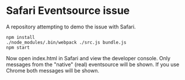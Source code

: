 Safari Eventsource issue
========================


A repository attempting to demo the issue with Safari.

````
npm install
./node_modules/.bin/webpack ./src.js bundle.js
npm start
````

Now open index.html in Safari and view the developer console.  Only messages from the "native" (real) eventsource will be shown.  If you use Chrome both messages will be shown.
